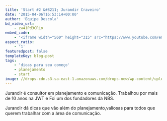 ```yaml
---
title: 'Start #2 &#8211; Jurandir Craveiro'
date: '2015-04-06T16:53:14+00:00'
author: 'Equipe Descola'
bd_video_url:
    - zw41Pd3CRLo
embed_code:
    - '<iframe width="560" height="315" src="https://www.youtube.com/embed/zw41Pd3CRLo" frameborder="0" allowfullscreen></iframe>'
aspect_ratio:
    - '1'
featuredpost: false
templateKey: blog-post
tags:
    - 'dicas para seu começo'
    - planejamento
    - start
image: //drops-cdn.s3.sa-east-1.amazonaws.com/drops-new/wp-content/uploads/2015/04/06165314/jurandir_craveiro-150x150.png
---
```

Jurandir é consultor em planejamento e comunicação. Trabalhou por mais de 10 anos na JWT e Foi um dos fundadores da NBS.

<span class="s1">Jurandir dá dicas que vão além do planejamento,valiosas para todos que querem trabalhar com a área de comunicação.</span>